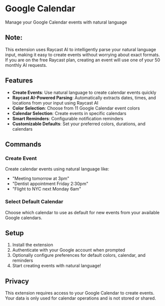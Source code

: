 # Google Calendar

Manage your Google Calendar events with natural language

## Note:

This extension uses Raycast AI to intelligently parse your natural language input, making it easy to create events without worrying about exact formats. If you are on the free Raycast plan, creating an event will use one of your 50 monthly AI requests.

## Features

- **Create Events**: Use natural language to create calendar events quickly
- **Raycast AI-Powered Parsing**: Automatically extracts dates, times, and locations from your input using Raycast AI
- **Color Selection**: Choose from 11 Google Calendar event colors
- **Calendar Selection**: Create events in specific calendars
- **Smart Reminders**: Configurable notification reminders
- **Customizable Defaults**: Set your preferred colors, durations, and calendars

## Commands

### Create Event

Create calendar events using natural language like:

- "Meeting tomorrow at 3pm"
- "Dentist appointment Friday 2:30pm"
- "Flight to NYC next Monday 6am"

### Select Default Calendar

Choose which calendar to use as default for new events from your available Google calendars.

## Setup

1. Install the extension
2. Authenticate with your Google account when prompted
3. Optionally configure preferences for default colors, calendar, and reminders
4. Start creating events with natural language!

## Privacy

This extension requires access to your Google Calendar to create events. Your data is only used for calendar operations and is not stored or shared.
